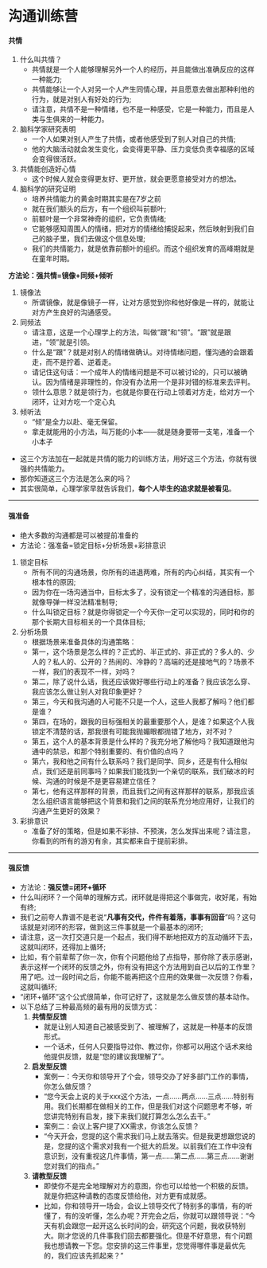 沟通训练营
========================
#### 共情
1. 什么叫共情？
	- 共情就是一个人能够理解另外一个人的经历，并且能做出准确反应的这样一种能力;
	- 共情能够让一个人对另一个人产生同情心理，并且愿意去做出那种利他的行为，就是对别人有好处的行为;
	- 请注意，共情不是一种情绪，也不是一种感受，它是一种能力，而且是人类与生俱来的一种能力。
1. 脑科学家研究表明
	- 一个人如果对别人产生了共情，或者他感受到了别人对自己的共情;
	- 他的大脑活动就会发生变化，会变得更平静、压力变低负责幸福感的区域会变得很活跃。
2. 共情能创造好心情
	- 这个时候人就会变得更友好、更开放，就会更愿意接受对方的想法。
1. 脑科学的研究证明
	- 培养共情能力的黄金时期其实是在7岁之前
	- 就在我们额头的后方，有一个组织叫前额叶;
	- 前额叶是一个非常神奇的组织，它负责情绪;
	- 它能够感知周围人的情绪，把对方的情绪给捕捉起来，然后映射到我们自己的脑子里，我们去做这个信息处理;
	- 我们的共情能力，就是依靠前额叶的组织。而这个组织发育的高峰期就是在童年时期。

**方法论：强共情=镜像+同频+倾听**
1. 镜像法
	- 所谓镜像，就是像镜子一样，让对方感觉到你和他好像是一样的，就能让对方产生良好的沟通感受。
1. 同频法
	- 请注意，这是一个心理学上的方法，叫做“跟”和“领”。“跟”就是跟进，“领”就是引领。
	- 什么是“跟”？就是对别人的情绪做确认。对待情绪问题，懂沟通的会跟着走，而不是拧着、逆着走。
	- 请记住这句话：一个成年人的情绪问题是不可以被讨论的，只可以被确认。因为情绪是非理性的，你没有办法用一个是非对错的标准来去评判。
	- 领什么意思？就是领行为，也就是你要在行动上领着对方走，给对方一个闭环，让对方吃一个定心丸
1. 倾听法
	- “倾”是全力以赴、毫无保留。
	- 拿走就能用的小方法，叫万能的小本——就是随身要带一支笔，准备一个小本子

- 这三个方法加在一起就是共情的能力的训练方法，用好这三个方法，你就有很强的共情能力。
- 那你知道这三个方法是怎么来的吗？
- 其实很简单，心理学家早就告诉我们，**每个人毕生的追求就是被看见**。
--------------------------------------------------
#### 强准备
- 绝大多数的沟通都是可以被提前准备的
- 方法论：强准备=锁定目标+分析场景+彩排意识
1. 锁定目标
	- 所有不同的沟通场景，你所有的进退两难，所有的内心纠结，其实有一个根本性的原因;
	- 因为你在一场沟通当中，目标太多了，没有锁定一个精准的沟通目标，那就像导弹一样没法精准制导;
	- 什么叫锁定目标？就是你得锁定一个今天你一定可以实现的，同时和你的那个长期大目标相关的一个具体目标;
2. 分析场景
	- 根据场景来准备具体的沟通策略：
	- 第一，这个场景是怎么样的？正式的、半正式的、非正式的？多人的、少人的？私人的、公开的？热闹的、冷静的？高端的还是接地气的？场景不一样，我们的表现不一样，对吗？
	- 第二，除了说什么话，我还应该做好哪些行动上的准备？我应该怎么穿、我应该怎么做让别人对我印象更好？
	- 第三，今天和我沟通的人可能不只是一个人，这些人我都了解吗？他们都是谁？
	- 第四，在场的，跟我的目标强相关的最重要那个人，是谁？如果这个人我锁定不清楚的话，那我很有可能我抛媚眼都抛错了地方，对不对？
	- 第五，这个人的基本背景是什么样的？我充分地了解他吗？我知道跟他沟通中的禁忌，和那个特别重要的、有价值的点吗？
	- 第六，我和他之间有什么联系吗？我们是同学、同乡，还是有什么相似点，我们还是前同事吗？如果我们能找到一个亲切的联系，我们破冰的时候、沟通的时候是不是更容易建立信任？
	- 第七，他有这样那样的背景，而且我们之间有这样那样的联系，那我应该怎么组织语言能够把这个背景和我们之间的联系充分地应用好，让我们的沟通产生更好的效果？
3. 彩排意识
	- 准备了好的策略，但是如果不彩排、不预演，怎么发挥出来呢？请注意，你看到的所有的游刃有余，其实都来自于提前彩排。
--------------------------------------------------
#### 强反馈
- 方法论：**强反馈=闭环+循环**
- 什么叫闭环？一个简单的理解方式，闭环就是得把这个事做完，收好尾，有始有终;
- 我们之前夸人靠谱不是老说“**凡事有交代，件件有着落，事事有回音**”吗？这句话就是对闭环的形容，做到这三件事就是一个最基本的闭环;
- 请注意，这一次打交道只是一个起点，我们得不断地把双方的互动循环下去，这就叫闭环，还得加上循环;
- 比如，有个前辈帮了你一次，你有个问题他给了点指导，那你除了表示感谢，表示这样一个闭环的反馈之外，你有没有把这个方法用到自己以后的工作里？用了吧。过一段时间之后，你能不能再把这个应用的效果做一次反馈？你看，这就叫循环;
- “闭环+循环”这个公式很简单，你可记好了，这就是怎么做反馈的基本动作。
- 以下总结了三种最高频的最有用的反馈方式：
	1. **共情型反馈**
		- 就是让别人知道自己被感受到了、被理解了，这就是一种基本的反馈形式。
		- 一个话术，任何人只要指导过你、教过你，你都可以用这个话术来给他提供反馈，就是“您的建议我理解了”。
	1. **启发型反馈**
		- 案例一：今天你和领导开了个会，领导交办了好多部门工作的事情，你怎么做反馈？
		- “您今天会上说的关于xxx这个方法，一点……两点……三点……特别有用。我们长期都在做相关的工作，但是我们对这个问题思考不够，听您讲完特别有启发，接下来我们就打算怎么怎么去干。”
		- 案例二：会议上客户提了XX需求，你该怎么反馈？
		- “今天开会，您提的这个需求我们马上就去落实。但是我更想跟您说的是，您提的这个需求对我有一个挺大的启发。以前我们在工作中没有意识到，没有重视这几件事情，第一点……第二点……第三点……谢谢您对我们的指点。”
	1. **请教型反馈**
		- 即使你不是完全地理解对方的意图，你也可以给他一个积极的反馈。就是你把这种请教的态度反馈给他，对方更有成就感。
		- 比如，你和领导开一场会，会议上领导交代了特别多的事情，有的听懂了，有的没听懂，怎么办呢？开完会之后，你就可以跟领导说：“今天有机会跟您一起开这么长时间的会，研究这个问题，我收获特别大。刚才您说的几件事我们回去都要强化。但是不好意思，有个问题我也想请教一下您。您安排的这三件事里，您觉得哪件事是最优先的，我们应该先抓起来？”
